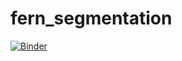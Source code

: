 # fern_segmentation

[![Binder](https://mybinder.org/badge_logo.svg)](https://mybinder.org/v2/gh/MikeTrizna/fern_segmentation/master)
